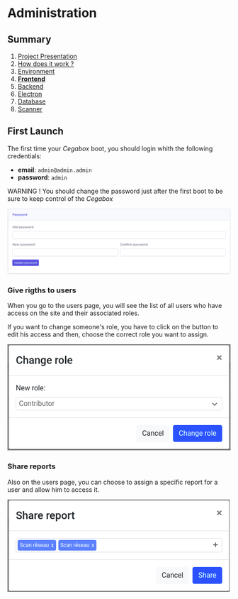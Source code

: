 # Administration

## Summary

1. [Project Presentation](project.html)
2. [How does it work ?](working.html)
3. [Environment](env.html)
4. [**Frontend**](front.html)
5. [Backend](back.html)
6. [Electron](electron.html)
7. [Database](database.html)
8. [Scanner](scanner.html)

## First Launch

The first time your *Cegabox* boot, you should login whith the following credentials:

* **email**: `admin@admin.admin`
* **password**: `admin`

WARNING ! You should change the password just after the first boot to be sure to keep control of the *Cegabox*

![Cegabox Password](./img/cegabox-password.png)

### Give rigths to users

When you go to the users page, you will see the list of all users who have access on the site and their associated roles.

If you want to change someone's role, you have to click on the button to edit his access and then, choose the correct role you want to assign.

![Cegabox Ports](./img/cegabox-roles.png)

### Share reports

Also on the users page, you can choose to assign a specific report for a user and allow him to access it.

![Cegabox Ports](./img/cegabox-share.png)
